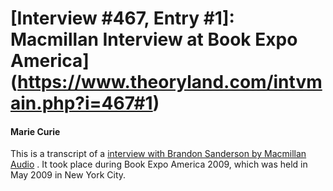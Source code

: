 # [Interview #467, Entry #1]: Macmillan Interview at Book Expo America](https://www.theoryland.com/intvmain.php?i=467#1)

#### Marie Curie

This is a transcript of a
[interview with Brandon Sanderson by Macmillan Audio](http://www.youtube.com/watch?v=LyhPRIokTSM)
. It took place during Book Expo America 2009, which was held in May 2009 in New York City.

